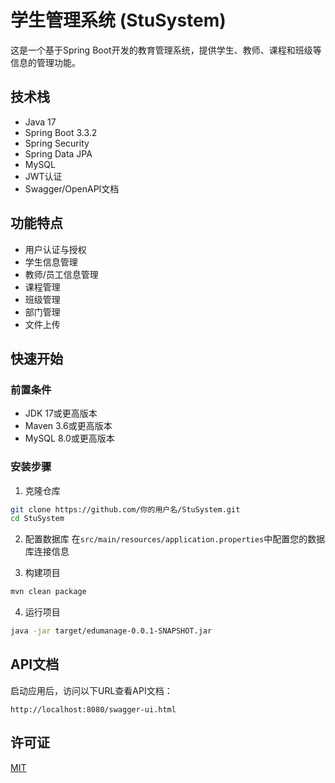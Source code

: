 # 学生管理系统 (StuSystem)

这是一个基于Spring Boot开发的教育管理系统，提供学生、教师、课程和班级等信息的管理功能。

## 技术栈

- Java 17
- Spring Boot 3.3.2
- Spring Security
- Spring Data JPA
- MySQL
- JWT认证
- Swagger/OpenAPI文档

## 功能特点

- 用户认证与授权
- 学生信息管理
- 教师/员工信息管理
- 课程管理
- 班级管理
- 部门管理
- 文件上传

## 快速开始

### 前置条件

- JDK 17或更高版本
- Maven 3.6或更高版本
- MySQL 8.0或更高版本

### 安装步骤

1. 克隆仓库
```bash
git clone https://github.com/你的用户名/StuSystem.git
cd StuSystem
```

2. 配置数据库
在`src/main/resources/application.properties`中配置您的数据库连接信息

3. 构建项目
```bash
mvn clean package
```

4. 运行项目
```bash
java -jar target/edumanage-0.0.1-SNAPSHOT.jar
```

## API文档

启动应用后，访问以下URL查看API文档：
```
http://localhost:8080/swagger-ui.html
```

## 许可证

[MIT](LICENSE) 